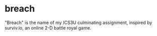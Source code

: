 # breach
"Breach" is the name of my ICS3U culminating assignment, inspired by surviv.io, an online 2-D battle royal game.
